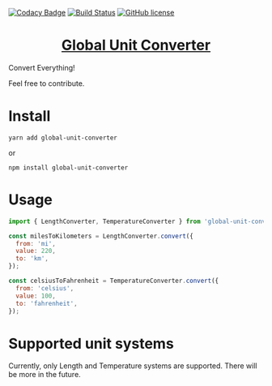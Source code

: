 [![Codacy Badge](https://api.codacy.com/project/badge/Grade/3035fe973a2441ddab453b91787cf114)](https://app.codacy.com/manual/Eliabe45/global-unit-converter?utm_source=github.com&utm_medium=referral&utm_content=Eliabe45/global-unit-converter&utm_campaign=Badge_Grade_Dashboard)
[![Build Status](https://travis-ci.org/Eliabe45/global-unit-converter.svg?branch=master)](https://travis-ci.org/Eliabe45/global-unit-converter)
[![GitHub license](https://img.shields.io/github/license/Eliabe45/global-unit-converter)](https://github.com/Eliabe45/global-unit-converter/blob/master/LICENSE)

<h1 align="center"><a href="https://github.com/Eliabe45/global-unit-converter">Global Unit Converter</a></h1>

Convert Everything!

Feel free to contribute.

# Install

```
yarn add global-unit-converter
```

or

```
npm install global-unit-converter
```

# Usage

```js
import { LengthConverter, TemperatureConverter } from 'global-unit-converter';

const milesToKilometers = LengthConverter.convert({
  from: 'mi',
  value: 220,
  to: 'km',
});

const celsiusToFahrenheit = TemperatureConverter.convert({
  from: 'celsius',
  value: 100,
  to: 'fahrenheit',
});
```
# Supported unit systems

Currently, only Length and Temperature systems are supported. There will be more in the future.
